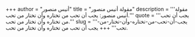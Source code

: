 +++
author = "أنيس منصور"
title = "مقولة أنيس منصور"
description = '''مقولة أنيس منصور: يجب أن تحب من تختاره وأن تختار من تحب.'''
quote = '''يجب أن تحب من تختاره وأن تختار من تحب.'''
slug = '''يجب-أن-تحب-من-تختاره-وأن-تختار-من-تحب'''
+++
يجب أن تحب من تختاره وأن تختار من تحب.
